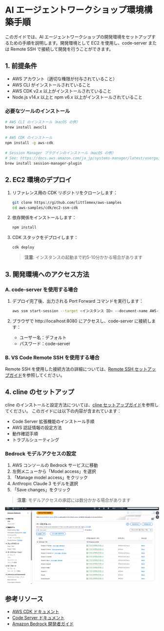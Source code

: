 # AI エージェントワークショップ環境構築手順

このガイドでは、AI エージェントワークショップの開発環境をセットアップするための手順を説明します。開発環境として EC2 を使用し、code-server または Remote SSH で接続して開発を行うことができます。

## 1. 前提条件

- AWS アカウント（適切な権限が付与されていること）
- AWS CLI がインストールされていること
- AWS CDK v2.x 以上がインストールされていること
- Node.js v14.x 以上と npm v6.x 以上がインストールされていること

### 必要なツールのインストール

```bash
# AWS CLI のインストール（macOS の例）
brew install awscli

# AWS CDK のインストール
npm install -g aws-cdk

# Session Manager プラグインのインストール（macOS の例）
# See: https://docs.aws.amazon.com/ja_jp/systems-manager/latest/userguide/session-manager-working-with-install-plugin.html
brew install session-manager-plugin
```

## 2. EC2 環境のデプロイ

1. リファレンス用の CDK リポジトリをクローンします：
   ```bash
   git clone https://github.com/littlemex/aws-samples
   cd aws-samples/cdk/ec2-ssm-cdk
   ```

2. 依存関係をインストールします：
   ```bash
   npm install
   ```

3. CDK スタックをデプロイします：
   ```bash
   cdk deploy
   ```

   > **注意**: インスタンスの起動まで約5-10分かかる場合があります

## 3. 開発環境へのアクセス方法

### A. code-server を使用する場合

1. デプロイ完了後、出力される Port Forward コマンドを実行します：
   ```bash
   aws ssm start-session --target <インスタンス ID> --document-name AWS-StartPortForwardingSession --parameters "portNumber=8080,localPortNumber=8080"
   ```

2. ブラウザで http://localhost:8080 にアクセスし、code-server に接続します：
   - ユーザー名：デフォルト
   - パスワード：code-server

### B. VS Code Remote SSH を使用する場合

Remote SSH を使用した接続方法の詳細については、[Remote SSH セットアップガイド](./remote-ssh-setup.md)を参照してください。

## 4. cline のセットアップ

cline のインストールと設定方法については、[cline セットアップガイド](./1.cline/README.md)を参照してください。
このガイドには以下の内容が含まれています：
- Code Server 拡張機能のインストール手順
- AWS 認証情報の設定方法
- 動作確認手順
- トラブルシューティング

### Bedrock モデルアクセスの設定

1. AWS コンソールの Bedrock サービスに移動
2. 左側メニューから「Model access」を選択
3. 「Manage model access」をクリック
4. Anthropic Claude 3 モデルを選択
5. 「Save changes」をクリック

> **注意**: モデルアクセスの承認には数分かかる場合があります

![Bedrockモデルアクセスの設定](./bedrock-setup.png)

## 参考リソース

- [AWS CDK ドキュメント](https://docs.aws.amazon.com/ja_jp/cdk/latest/guide/home.html)
- [Code Server ドキュメント](https://coder.com/docs/code-server/latest)
- [Amazon Bedrock 開発者ガイド](https://docs.aws.amazon.com/bedrock/latest/userguide/what-is-bedrock.html)